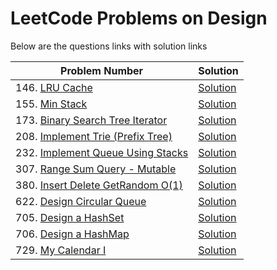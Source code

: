 # LeetCode Problems on Design
Below are the questions links with solution links


|Problem Number|Solution|
|--------------|--------|
|146. [LRU Cache](https://leetcode.com/problems/lru-cache/)|[Solution]()|
|155. [Min Stack](https://leetcode.com/problems/min-stack/)|[Solution](https://github.com/HarshOza36/LeetCode_Problems/blob/main/Design/P155%20-%20minStack.py)|
|173. [Binary Search Tree Iterator](https://leetcode.com/problems/binary-search-tree-iterator/)|[Solution](https://github.com/HarshOza36/LeetCode_Problems/blob/main/Design/P173%20-%20binarySearchTreeIterator.py)|
|208. [Implement Trie (Prefix Tree)](https://leetcode.com/problems/implement-trie-prefix-tree/)|[Solution](https://github.com/HarshOza36/LeetCode_Problems/blob/main/Design/P208%20-%20implementTrie(PrefixTree).py)|
|232. [Implement Queue Using Stacks](https://leetcode.com/problems/implement-queue-using-stacks/)|[Solution](https://github.com/HarshOza36/LeetCode_Problems/blob/main/Design/P232%20-%20implementQueueUsingStacks.py)|
|307. [Range Sum Query - Mutable](https://leetcode.com/problems/range-sum-query-mutable/)|[Solution](https://github.com/HarshOza36/LeetCode_Problems/blob/main/Design/P307%20-%20rangeSumQuery_Mutable.py)|
|380. [Insert Delete GetRandom O(1)](https://leetcode.com/problems/insert-delete-getrandom-o1/)|[Solution](https://github.com/HarshOza36/LeetCode_Problems/blob/main/Design/P380%20-%20insertDeleteGetRandom_O(1).py)|
|622. [Design Circular Queue](https://leetcode.com/problems/design-circular-queue/)|[Solution]()|
|705. [Design a HashSet](https://leetcode.com/problems/design-hashset)|[Solution](https://github.com/HarshOza36/LeetCode_Problems/blob/main/Design/P705.%20Design%20Hashset.py)|
|706. [Design a HashMap](https://leetcode.com/problems/design-hashmap)|[Solution](https://github.com/HarshOza36/LeetCode_Problems/blob/main/Design/P706.%20Design%20Hashmap.py)|
|729. [My Calendar I](https://leetcode.com/problems/my-calendar-i/)|[Solution](https://github.com/HarshOza36/LeetCode_Problems/blob/main/Design/P729%20-%20myCalendar_I.py)|
